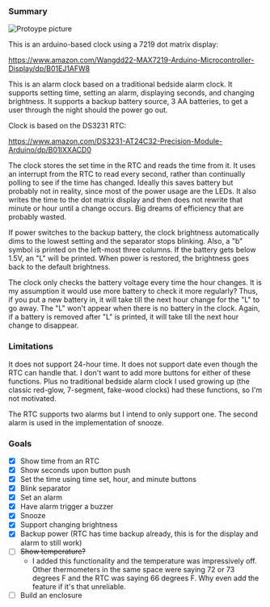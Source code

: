 ### Summary

![Protoype picture](IMG_20190322_015840763.jpg?raw=true "Prototype")

This is an arduino-based clock using a 7219 dot matrix display:

https://www.amazon.com/Wangdd22-MAX7219-Arduino-Microcontroller-Display/dp/B01EJ1AFW8

This is an alarm clock based on a traditional bedside alarm clock.  It
supports setting time, setting an alarm, displaying seconds, and changing
brightness.  It supports a backup battery source, 3 AA batteries, to get
a user through the night should the power go out.

Clock is based on the DS3231 RTC:

https://www.amazon.com/DS3231-AT24C32-Precision-Module-Arduino/dp/B01IXXACD0

The clock stores the set time in the RTC and reads the time from it.  It
uses an interrupt from the RTC to read every second, rather than
continually polling to see if the time has changed.  Ideally this saves
battery but probably not in reality, since most of the power usage are
the LEDs.  It also writes the time to the dot matrix display and then
does not rewrite that minute or hour until a change occurs.  Big dreams
of efficiency that are probably wasted.

If power switches to the backup battery, the clock brightness
automatically dims to the lowest setting and the separator stops
blinking.  Also, a "b" symbol is printed on the left-most three columns.
If the battery gets below 1.5V, an "L" will be printed.  When power is
restored, the brightness goes back to the default brightness.

The clock only checks the battery voltage every time the hour changes.
It is my assumption it would use more battery to check it more
regularly?  Thus, if you put a new battery in, it will take till the
next hour change for the "L" to go away.  The "L" won't appear when
there is no battery in the clock.  Again, if a battery is removed after
"L" is printed, it will take till the next hour change to disappear.

### Limitations

It does not support 24-hour time.  It does not support date even though
the RTC can handle that.  I don't want to add more buttons for either of
these functions.  Plus no traditional bedside alarm clock I used growing
up (the classic red-glow, 7-segment, fake-wood clocks) had these
functions, so I'm not motivated.

The RTC supports two alarms but I intend to only support one.  The second
alarm is used in the implementation of snooze.

### Goals

- [x] Show time from an RTC
- [x] Show seconds upon button push
- [x] Set the time using time set, hour, and minute buttons
- [x] Blink separator
- [x] Set an alarm
- [x] Have alarm trigger a buzzer
- [x] Snooze
- [x] Support changing brightness
- [x] Backup power (RTC has time backup already, this is for the display
  and alarm to still work)
- [ ] ~~Show temperature?~~
  - I added this functionality and the temperature was impressively off.  Other
    thermometers in the same space were saying 72 or 73 degrees F and the RTC
    was saying 66 degrees F.  Why even add the feature if it's that unreliable.
- [ ] Build an enclosure
